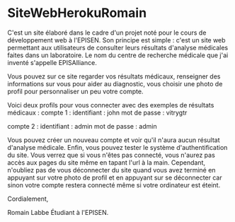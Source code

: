 # SiteWebHerokuRomain

C'est un site élaboré dans le cadre d'un projet noté pour le cours de développement web à l'EPISEN.
Son principe est simple : c'est un site web permettant aux utilisateurs de consulter leurs résultats d'analyse médicales faites dans un laboratoire.
Le nom du centre de recherche médicale que j'ai inventé s'appelle EPISAlliance.

Vous pouvez sur ce site regarder vos résultats médicaux, renseigner des informations sur vous pour aider au diagnostic, vous choisir une photo de profil pour personnaliser un peu votre compte.

Voici deux profils pour vous connecter avec des exemples de résultats médicaux :
compte 1 :
  identifiant : john
  mot de passe : vitrygtr

compte 2 : 
  identifiant : admin
  mot de passe : admin

Vous pouvez créer un nouveau compte et voir qu'il n'aura aucun résultat d'analyse médicale.
Enfin, vous pouvez tester le système d'authentification du site. Vous verrez que si vous n'êtes pas connecté, vous n'aurez pas accès aux pages du site même en tapant l'url à la main. Cependant, n'oubliez pas de vous déconnecter du site quand vous avez terminé en appuyant sur votre photo de profil et en appuyant sur se déconnecter car sinon votre compte restera connecté même si votre ordinateur est éteint.

Cordialement,

Romain Labbe
Étudiant à l'EPISEN.
